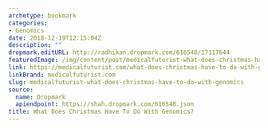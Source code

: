 ```yaml
---
archetype: bookmark
categories:
- Genomics
date: 2018-12-19T12:15:04Z
description: ""
dropmark.editURL: http://radhikan.dropmark.com/616548/17117644
featuredImage: /img/content/post/medicalfuturist-what-does-christmas-have-to-do-with-genomics.JPG
link: https://medicalfuturist.com/what-does-christmas-have-to-do-with-genomics
linkBrand: medicalfuturist.com
slug: medicalfuturist-what-does-christmas-have-to-do-with-genomics
source:
  name: Dropmark
  apiendpoint: https://shah.dropmark.com/616548.json
title: What Does Christmas Have To Do With Genomics?
---
```

